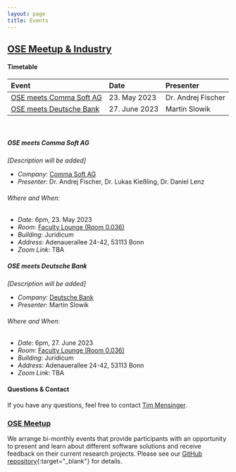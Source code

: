 ```yaml
---
layout: page
title: Events
---
```


## <ins>OSE Meetup & Industry</ins>

#### Timetable

| **Event** | **Date** | **Presenter** |
|:----------|:---------|:--------------|
|[OSE meets Comma Soft AG](#ose-meets-comma-soft-ag) | 23. May 2023 | Dr. Andrej Fischer |
|[OSE meets Deutsche Bank](#ose-meets-deutsche-bank) | 27. June 2023 | Martin Slowik |

<br>

##### OSE meets Comma Soft AG

*[Description will be added]*

- *Company*: [Comma Soft AG](https://comma-soft.com/en/)
- *Presenter*: Dr. Andrej Fischer, Dr. Lukas Kießling, Dr. Daniel Lenz
###### Where and When:
- *Date:* 6pm, 23. May 2023
- *Room*: [Faculty Lounge (Room 0.036)](../assets/images/juridicum_room_plan.jpg)
- *Building*: Juridicum
- *Address*: Adenauerallee 24-42, 53113 Bonn
- *Zoom Link*: TBA

##### OSE meets Deutsche Bank

*[Description will be added]*

- *Company*: [Deutsche Bank](https://www.deutsche-bank.de/)
- *Presenter*: Martin Slowik
###### Where and When:
- *Date*: 6pm, 27. June 2023
- *Room*: [Faculty Lounge (Room 0.036)](../assets/images/juridicum_room_plan.jpg)
- *Building*: Juridicum
- *Address*: Adenauerallee 24-42, 53113 Bonn
- *Zoom Link*: TBA


#### Questions & Contact
If you have any questions, feel free to contact [Tim Mensinger](https://tmensinger.com/).

### <ins>OSE Meetup</ins>

We arrange bi-monthly events that provide participants with an opportunity to present
and learn about different software solutions and receive feedback on their current
research projects. Please see our [GitHub
repository](https://github.com/OpenSourceEconomics/ose-meetup){:target="_blank"} for
details.